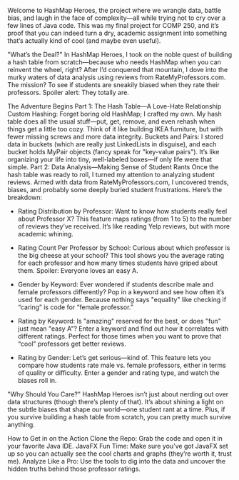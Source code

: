 Welcome to HashMap Heroes, the project where we wrangle data, battle bias, and laugh in the face of complexity—all while trying not to cry over a few lines of Java code. This was my final project for COMP 250, and it’s proof that you can indeed turn a dry, academic assignment into something that’s actually kind of cool (and maybe even useful).

"What’s the Deal?"
In HashMap Heroes, I took on the noble quest of building a hash table from scratch—because who needs HashMap when you can reinvent the wheel, right? After I’d conquered that mountain, I dove into the murky waters of data analysis using reviews from RateMyProfessors.com. The mission? To see if students are sneakily biased when they rate their professors. Spoiler alert: They totally are.

The Adventure Begins
Part 1: The Hash Table—A Love-Hate Relationship
Custom Hashing: Forget boring old HashMap; I crafted my own. My hash table does all the usual stuff—put, get, remove, and even rehash when things get a little too cozy. Think of it like building IKEA furniture, but with fewer missing screws and more data integrity.
Buckets and Pairs: I stored data in buckets (which are really just LinkedLists in disguise), and each bucket holds MyPair objects (fancy speak for "key-value pairs"). It’s like organizing your life into tiny, well-labeled boxes—if only life were that simple.
Part 2: Data Analysis—Making Sense of Student Rants
Once the hash table was ready to roll, I turned my attention to analyzing student reviews. Armed with data from RateMyProfessors.com, I uncovered trends, biases, and probably some deeply buried student frustrations. Here’s the breakdown:

- Rating Distribution by Professor: Want to know how students really feel about Professor X? This feature maps ratings (from 1 to 5) to the number of reviews they’ve received. It’s like reading Yelp reviews, but with more academic whining.

- Rating Count Per Professor by School: Curious about which professor is the big cheese at your school? This tool shows you the average rating for each professor and how many times students have griped about them. Spoiler: Everyone loves an easy A.

- Gender by Keyword: Ever wondered if students describe male and female professors differently? Pop in a keyword and see how often it’s used for each gender. Because nothing says "equality" like checking if “caring” is code for “female professor.”

- Rating by Keyword: Is "amazing" reserved for the best, or does "fun" just mean "easy A"? Enter a keyword and find out how it correlates with different ratings. Perfect for those times when you want to prove that “cool” professors get better reviews.

- Rating by Gender: Let’s get serious—kind of. This feature lets you compare how students rate male vs. female professors, either in terms of quality or difficulty. Enter a gender and rating type, and watch the biases roll in.

"Why Should You Care?"
HashMap Heroes isn’t just about nerding out over data structures (though there’s plenty of that). It’s about shining a light on the subtle biases that shape our world—one student rant at a time. Plus, if you survive building a hash table from scratch, you can pretty much survive anything.

How to Get in on the Action
Clone the Repo: Grab the code and open it in your favorite Java IDE.
JavaFX Fun Time: Make sure you’ve got JavaFX set up so you can actually see the cool charts and graphs (they’re worth it, trust me).
Analyze Like a Pro: Use the tools to dig into the data and uncover the hidden truths behind those professor ratings.
